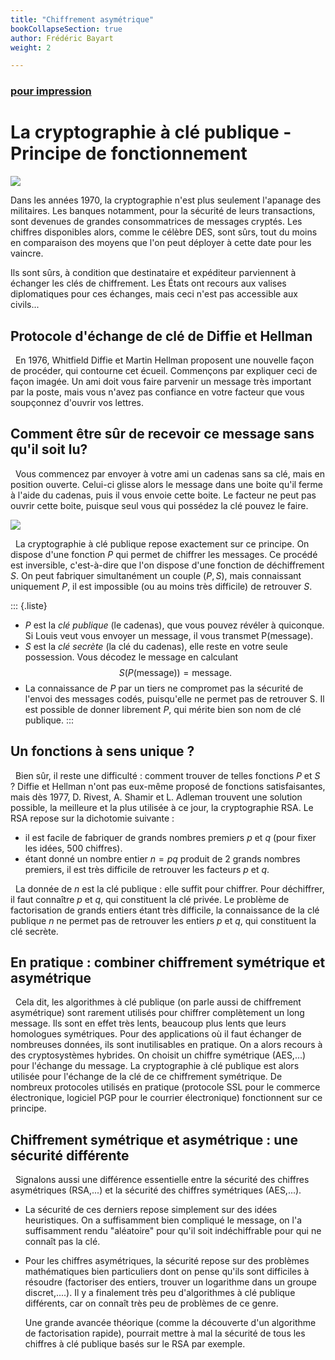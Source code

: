 ```yaml
---
title: "Chiffrement asymétrique"
bookCollapseSection: true
author: Frédéric Bayart
weight: 2

---
```


### [pour impression](/uploads/docnsitale/securisation/asymetrique.pdf)

La cryptographie à clé publique - Principe de fonctionnement
============================================================

![](/uploads/docnsitale/securisation/sousmarin.jpg)

  Dans les années 1970, la cryptographie
n'est plus seulement l'apanage des militaires. Les banques notamment,
pour la sécurité de leurs transactions, sont devenues de grandes
consommatrices de messages cryptés. Les chiffres disponibles alors,
comme le célèbre DES, sont sûrs, tout du moins en comparaison des moyens
que l'on peut déployer à cette date pour les vaincre.

  Ils sont sûrs, à condition que destinataire et expéditeur parviennent à
échanger les clés de chiffrement. Les États ont recours aux valises
diplomatiques pour ces échanges, mais ceci n'est pas accessible aux civils...

## Protocole d'échange de clé de Diffie et Hellman

  En 1976, Whitfield Diffie et Martin Hellman proposent une nouvelle
façon de procéder, qui contourne cet écueil. Commençons par expliquer
ceci de façon imagée. Un ami doit vous faire parvenir un message très
important par la poste, mais vous n'avez pas confiance en votre facteur
que vous soupçonnez d'ouvrir vos lettres.

## Comment être sûr de recevoir ce message sans qu'il soit lu?

  Vous commencez par envoyer à votre ami
un cadenas sans sa clé, mais en position ouverte. Celui-ci glisse alors
le message dans une boite qu'il ferme à l'aide du cadenas, puis il
vous envoie cette boite. Le facteur ne peut pas ouvrir cette boite,
puisque seul vous qui possédez la clé pouvez le faire.

![](/uploads/docnsitale/securisation/clepub.png)

  La cryptographie à clé publique repose exactement sur ce principe. On
dispose d'une fonction $P$ qui permet de chiffrer les messages. Ce
procédé est inversible, c'est-à-dire que l'on dispose d'une fonction
de déchiffrement $S$. On peut fabriquer simultanément un couple $(P,S)$,
mais connaissant uniquement $P$, il est impossible (ou au moins très
difficile) de retrouver $S$.

::: {.liste}
-   $P$ est la _clé publique_ (le cadenas), que vous pouvez
    révéler à quiconque. Si Louis veut vous envoyer un message, il vous
    transmet P(message).
-   $S$ est la _clé secrète_ (la clé du cadenas), elle reste
    en votre seule possession. Vous décodez le message en calculant
    $$S(P(\text{message}))=\text{message}.$$
-   La connaissance de $P$ par un tiers ne compromet pas la sécurité de
    l'envoi des messages codés, puisqu'elle ne permet pas de
    retrouver S. Il est possible de donner librement $P$, qui mérite bien
    son nom de clé publique.
:::

## Un fonctions à sens unique ?

  Bien sûr, il reste une difficulté : comment trouver de telles
fonctions $P$ et $S$ ? Diffie et Hellman n'ont pas eux-même proposé de
fonctions satisfaisantes, mais dès 1977, D. Rivest, A. Shamir et L.
Adleman trouvent une solution possible, la meilleure et la plus utilisée
à ce jour, la cryptographie RSA. Le RSA repose sur la dichotomie
suivante :

-   il est facile de fabriquer de grands nombres premiers $p$ et $q$ (pour
    fixer les idées, 500 chiffres).
-   étant donné un nombre entier $n=pq$ produit de 2 grands nombres
    premiers, il est très difficile de retrouver les facteurs $p$ et $q$.

  La donnée de $n$ est la clé publique : elle suffit pour chiffrer. Pour
déchiffrer, il faut connaître $p$ et $q$, qui constituent la clé privée. Le
problème de factorisation de grands entiers étant très difficile, la
connaissance de la clé publique $n$ ne permet pas de retrouver les entiers
$p$ et $q$, qui constituent la clé secrète.

## En pratique : combiner chiffrement symétrique et asymétrique

  Cela dit, les algorithmes à clé publique (on parle aussi de
chiffrement asymétrique) sont rarement utilisés pour
chiffrer complètement un long message. Ils sont en effet très lents,
beaucoup plus lents que leurs homologues symétriques. Pour des
applications où il faut échanger de nombreuses données, ils sont
inutilisables en pratique. On a alors recours à des cryptosystèmes
hybrides. On choisit un chiffre symétrique (AES,...) pour
l'échange du message. La cryptographie à clé publique est alors
utilisée pour l'échange de la clé de ce chiffrement symétrique. De
nombreux protocoles utilisés en pratique (protocole SSL pour le commerce
électronique, logiciel PGP pour le courrier électronique) fonctionnent
sur ce principe.

## Chiffrement symétrique et asymétrique : une sécurité différente

  Signalons aussi une différence essentielle entre la sécurité des
chiffres asymétriques (RSA,...) et la sécurité des chiffres symétriques
(AES,...).

*   La sécurité de ces derniers repose simplement sur des idées
    heuristiques. On a suffisamment bien compliqué le message, on l'a
    suffisamment rendu "aléatoire" pour qu'il soit indéchiffrable pour
    qui ne connaît pas la clé.

*   Pour les chiffres asymétriques, la sécurité
    repose sur des problèmes mathématiques bien particuliers dont on pense
    qu'ils sont difficiles à résoudre (factoriser des entiers, trouver un
    logarithme dans un groupe discret,....). Il y a finalement très peu
    d'algorithmes à clé publique différents, car on connaît très peu de
    problèmes de ce genre.

    Une grande avancée théorique (comme la découverte
    d'un algorithme de factorisation rapide), pourrait mettre à mal la
    sécurité de tous les chiffres à clé publique basés sur le RSA par
    exemple.
